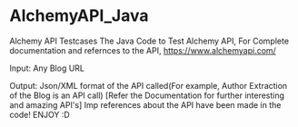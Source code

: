 # AlchemyAPI_Java
Alchemy API Testcases
The Java Code to Test Alchemy API,
For Complete documentation and refernces to the API,
https://www.alchemyapi.com/

Input:	Any Blog URL

Output: Json/XML format of the API called(For example, Author Extraction of the Blog is an API call)
	[Refer the Documentation for further interesting and amazing API's]
Imp references about the API have been made in the code!
ENJOY :D
